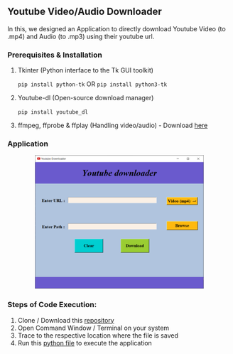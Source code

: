 ## Youtube Video/Audio Downloader

In this, we designed an Application to directly download Youtube Video (to .mp4) and Audio (to .mp3) using their youtube url.

### Prerequisites & Installation

  1. Tkinter (Python interface to the Tk GUI toolkit)
  
      ```pip install python-tk``` OR ```pip install python3-tk```
  
  2. Youtube-dl (Open-source download manager)
  
      ```pip install youtube_dl```
  
  3. ffmpeg, ffprobe & ffplay (Handling video/audio) - Download [here](https://ffbinaries.com/downloads)

### Application

<div align='center'>
<img src = 'Display_window.PNG' height="300px">
</div>

### Steps of Code Execution:

  1. Clone / Download this [repository](https://github.com/nikita9604/Youtube-Downloader)
  2. Open Command Window / Terminal on your system
  3. Trace to the respective location where the file is saved
  4. Run this [python file](https://github.com/nikita9604/Youtube-Downloader/blob/main/main.py) to execute the application
